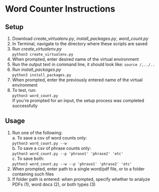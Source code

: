 # Word Counter Instructions

## Setup

1. Download *create_virtualenv.py*, *install_packages.py*, *word_count.py*
2. In Terminal, navigate to the directory where these scripts are saved
3. Run *create_virtualenv.py*\
`python3 create_virtualenv.py`
5. When prompted, enter desired name of the virtual environment
6. Run the output text in command line, it should look like: `source /,../..`
7. Run *install_packages.py*\
`python3 install_packages.py`
9. When prompted, enter the previously entered name of the virtual environment
10. To test, run:\
`python3 word_count.py`\
If you're prompted for an input, the setup process was completed successfully

## Usage
1. Run one of the following:\
a. To save a csv of word counts only:\
`python3 word_count.py --w`\
b. To save a csv of phrase counts only:\
`python3 word_count.py --p 'phrase1' 'phrase2' 'etc'`\
c. To save both:\
`python3 word_count.py --w --p 'phrase1' 'phrase2' 'etc'`
3. When prompted, enter path to a single word/pdf file, or to a folder containing such files
4. If folder path is entered: when prompted, specify whether to analyze PDFs (1), word docs (2), or both types (3)




